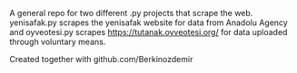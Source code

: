 A general repo for two different .py projects that scrape the web. yenisafak.py scrapes the yenisafak website for data from Anadolu Agency and oyveotesi.py scrapes https://tutanak.oyveotesi.org/ for data uploaded through voluntary means.


Created together with github.com/Berkinozdemir
